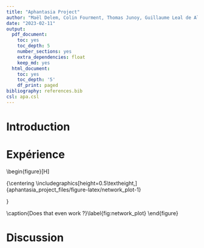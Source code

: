 ```yaml
---
title: "Aphantasia Project"
author: "Maël Delem, Colin Fourment, Thomas Junoy, Guillaume Leal de Almeida"
date: "2023-02-11"
output:
  pdf_document:
    toc: yes
    toc_depth: 5
    number_sections: yes
    extra_dependencies: float
    keep_md: yes
  html_document:
    toc: yes
    toc_depth: '5'
    df_print: paged
bibliography: references.bib
csl: apa.csl
---
```

<!-- Introduction -->






# Introduction




<!-- Méthodologie -->






# Expérience





\begin{figure}[H]

{\centering \includegraphics[height=0.5\textheight,]{aphantasia_project_files/figure-latex/network_plot-1} 

}

\caption{Does that even work ?}\label{fig:network_plot}
\end{figure}

<!-- Discussion -->






# Discussion


